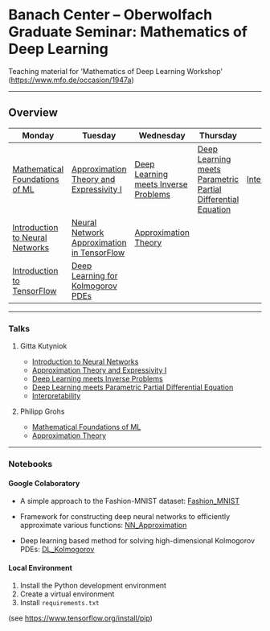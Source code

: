 # Banach Center – Oberwolfach Graduate Seminar: Mathematics of Deep Learning

Teaching material for 'Mathematics of Deep Learning Workshop' (https://www.mfo.de/occasion/1947a)
	
----
## Overview 

| Monday                                                                                                  | Tuesday                                                                                                                 | Wednesday                                                                           | Thursday                                                                                                    | Friday                                                                                                                          |
|---------------------------------------------------------------------------------------------------------|-------------------------------------------------------------------------------------------------------------------------|-------------------------------------------------------------------------------------|-------------------------------------------------------------------------------------------------------------|---------------------------------------------------------------------------------------------------------------------------------|
| [Mathematical Foundations of ML](slides/Grohs/Bedlewo_MathematicalLearning.pdf)                         | [Approximation Theory and Expressivity I](slides/Kutyniok/Talk_BanachCenter2_2019.pdf)                                  | [Deep Learning meets Inverse Problems](slides/Kutyniok/Talk_BanachCenter3_2019.pdf) | [Deep Learning meets Parametric Partial Differential Equation](slides/Kutyniok/Talk_BanachCenter4_2019.pdf) | [Interpretability](slides/Kutyniok/Talk_BanachCenter5_2019.pdf) |
| [Introduction to Neural Networks](slides/Kutyniok/Talk_BanachCenter1_2019.pdf)                          | [Neural Network Approximation in TensorFlow](https://colab.research.google.com/drive/1_gHoRg-5szIlmsSLTe143SFpxI81iYCK) | [Approximation Theory](slides/Grohs/Bedlewo_ApproximationTheory.pdf)                |                                                                                                             |                                                                                                                                 |
| [Introduction to TensorFlow](https://colab.research.google.com/drive/1UxClfRrD-rBIuT23b2O-Dhoo67304ZVM) | [Deep Learning for Kolmogorov PDEs](https://colab.research.google.com/drive/19KPlzVjRmLsu7EKPScSU7wcnh-OOA2p-)          |                                                                                     |                                                                                                             |                                                                                                                                 |

----
### Talks

1. Gitta Kutyniok 
   - [Introduction to Neural Networks](https://github.com/juliusberner/oberwolfach_workshop/raw/master/slides/Kutyniok/Talk_BanachCenter1_2019.pdf)
   - [Approximation Theory and Expressivity I](https://github.com/juliusberner/oberwolfach_workshop/raw/master/slides/Kutyniok/Talk_BanachCenter2_2019.pdf)
   - [Deep Learning meets Inverse Problems](https://github.com/juliusberner/oberwolfach_workshop/raw/master/slides/Kutyniok/Talk_BanachCenter3_2019.pdf)
   - [Deep Learning meets Parametric Partial Differential Equation](https://github.com/juliusberner/oberwolfach_workshop/raw/master/slides/Kutyniok/Talk_BanachCenter4_2019.pdf)
   - [Interpretability](https://github.com/juliusberner/oberwolfach_workshop/raw/master/slides/Kutyniok/Talk_BanachCenter5_2019.pdf)

2. Philipp Grohs
   - [Mathematical Foundations of ML](https://github.com/juliusberner/oberwolfach_workshop/raw/master/slides/Grohs/Bedlewo_MathematicalLearning.pdf)
   - [Approximation Theory](https://github.com/juliusberner/oberwolfach_workshop/raw/master/slides/Grohs/Bedlewo_ApproximationTheory.pdf)


----
### Notebooks

#### Google Colaboratory

- A simple approach to the Fashion-MNIST dataset: [Fashion_MNIST](https://colab.research.google.com/drive/1UxClfRrD-rBIuT23b2O-Dhoo67304ZVM)

- Framework for constructing deep neural networks to efficiently approximate various functions: [NN_Approximation](https://colab.research.google.com/drive/1_gHoRg-5szIlmsSLTe143SFpxI81iYCK)

- Deep learning based method for solving high-dimensional Kolmogorov PDEs: [DL_Kolmogorov](https://colab.research.google.com/drive/19KPlzVjRmLsu7EKPScSU7wcnh-OOA2p-)


#### Local Environment

1. Install the Python development environment
2. Create a virtual environment
3. Install ``requirements.txt`` 

(see https://www.tensorflow.org/install/pip)
